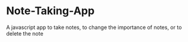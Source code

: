 # Note-Taking-App
A javascript app to take notes, to change the importance of notes, or to delete the note
